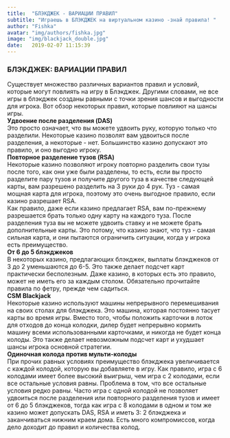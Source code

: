 ```yaml
---
title:  "БЛЭКДЖЕК - ВАРИАЦИИ ПРАВИЛ"
subtitle: "Играешь в БЛЭКДЖЕК на виртуальном казино -знай правила! "
author: "Fishka"
avatar: "img/authors/fishka.jpg"
image: "img/blackjack_double.jpg"
date:   2019-02-07 11:15:39
---
```


### БЛЭКДЖЕК: ВАРИАЦИИ ПРАВИЛ
Существует множество различных вариантов правил и условий, которые могут повлиять на игру в Блэкджек. Другими словами, не все игры в блэкджек созданы равными с точки зрения шансов и выгодности для игрока. Вот обзор некоторых правил, которые повлияют на шансы игры.
<br><strong>Удвоение после разделения (DAS)</strong>
<br>Это просто означает, что вы можете удвоить руку, которую только что разделили. Некоторые казино позволят вам удвоиться после разделения, а некоторые - нет. Большинство казино допускают это правило, и оно выгодно игроку.
<br><strong>Повторное разделение тузов (RSA)</strong>
<br>Некоторые казино позволяют игроку повторно разделить свои тузы после того, как они уже были разделены, то есть, если вы просто разделите пару тузов и получите другого туза в качестве следующей карты, вам разрешено разделить на 3 руки до 4 рук. Туз - самая мощная карта для игрока, поэтому это очень выгодное правило, если казино разрешает RSA. 
<br>Как правило, даже если казино предлагает RSA, вам по-прежнему разрешается брать только одну карту на каждого туза. После разделения туза вы не можете удвоить ставку и не можете брать дополнительные карты. Это потому, что казино знают, что туз - самая сильная карта, и они пытаются ограничить ситуации, когда у игрока есть преимущество.
<br><strong>От 6 до 5 блэкджеков</strong>
<br>В некоторых казино, предлагающих блэкджек, выплаты блэкджеков от 3 до 2 уменьшаются до 6-5. Это также делает подсчет карт практически бесполезным. Даже казино, в которых есть это правило, может не иметь его за каждым столом. Обязательно прочитайте правила по фетру, прежде чем садиться.
<br><strong>CSM Blackjack</strong>
<br>Некоторые казино используют машины непрерывного перемешивания на своих столах для блэкджека. Это машина, которая постоянно тасует карты во время игры. Вместо того, чтобы положить карточки в лоток для отходов до конца колодки, дилер будет непрерывно кормить машину всеми использованными карточками, и никогда не будет конца колоды. Это также делает невозможным подсчет карт и ухудшает шансы игрока основной стратегии.
<br><strong>Одиночная колода против мульти-колоды</strong>
<br>При прочих равных условиях преимущество блэкджека увеличивается с каждой колодой, которую вы добавляете в игру. Как правило, игра с 6 колодами имеет более высокий выигрыш, чем игра с 2 колодами, если все остальные условия равны. Проблема в том, что все остальные условия редко равны. Часто игра с одной колодой не позволяет удвоиться после разделения или повторного разделения тузов и имеет от 6 до 5 блэкджеков, тогда как игра с 8 колодами в одном и том же казино может допускать DAS, RSA и иметь 3: 2 блэкджека и заканчиваться нижним краем дома. Есть много компромиссов, когда дело доходит до правил и количества колод.

